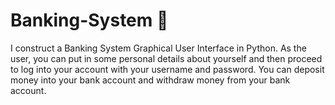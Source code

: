 # Banking-System 🏦
I construct a Banking System Graphical User Interface in Python. As the user, you can put in some personal details 
about yourself and then proceed to log into your account with your username and password. You can deposit money into your bank account and
withdraw money from your bank account.  
